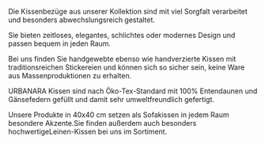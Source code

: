 Die Kissenbezüge aus unserer Kollektion sind mit viel Sorgfalt verarbeitet und besonders abwechslungsreich gestaltet.

Sie bieten zeitloses, elegantes, schlichtes oder modernes Design und passen bequem in jeden Raum.

Bei uns finden Sie handgewebte ebenso wie handverzierte Kissen mit traditionsreichen Stickereien und können sich so sicher sein, keine Ware aus Massenproduktionen zu erhalten.

URBANARA Kissen sind nach Öko-Tex-Standard mit 100% Entendaunen und Gänsefedern gefüllt und damit sehr umweltfreundlich gefertigt.

Unsere Produkte in 40x40 cm setzen als Sofakissen in jedem Raum besondere Akzente.Sie finden außerdem auch besonders hochwertigeLeinen-Kissen bei uns im Sortiment.
